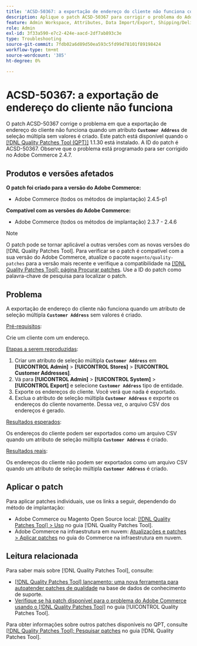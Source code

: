 ```yaml
---
title: 'ACSD-50367: a exportação de endereço do cliente não funciona com o atributo de seleção múltipla'
description: Aplique o patch ACSD-50367 para corrigir o problema do Adobe Commerce em que a exportação de endereço do cliente não funciona quando um atributo de seleção múltipla **&grave;Endereço do cliente&grave;** sem valores é criado.
feature: Admin Workspace, Attributes, Data Import/Export, Shipping/Delivery
role: Admin
exl-id: 3f33a590-e7c2-424e-aacd-2df7ab893c3e
type: Troubleshooting
source-git-commit: 7fdb02a6d89d50ea593c5fd99d78101f89198424
workflow-type: tm+mt
source-wordcount: '385'
ht-degree: 0%

---
```


# ACSD-50367: a exportação de endereço do cliente não funciona

O patch ACSD-50367 corrige o problema em que a exportação de endereço do cliente não funciona quando um atributo **`Customer Address`** de seleção múltipla sem valores é criado. Este patch está disponível quando o [[!DNL Quality Patches Tool (QPT)]](https://experienceleague.adobe.com/en/docs/commerce-operations/tools/quality-patches-tool/quality-patches-tool-to-self-serve-quality-patches) 1.1.30 está instalado. A ID do patch é ACSD-50367. Observe que o problema está programado para ser corrigido no Adobe Commerce 2.4.7.

## Produtos e versões afetados

**O patch foi criado para a versão do Adobe Commerce:**

* Adobe Commerce (todos os métodos de implantação) 2.4.5-p1

**Compatível com as versões do Adobe Commerce:**

* Adobe Commerce (todos os métodos de implantação) 2.3.7 - 2.4.6

>[!NOTE]
>
>O patch pode se tornar aplicável a outras versões com as novas versões do [!DNL Quality Patches Tool]. Para verificar se o patch é compatível com a sua versão do Adobe Commerce, atualize o pacote `magento/quality-patches` para a versão mais recente e verifique a compatibilidade na [[!DNL Quality Patches Tool]: página Procurar patches](https://experienceleague.adobe.com/tools/commerce-quality-patches/index.html). Use a ID do patch como palavra-chave de pesquisa para localizar o patch.

## Problema

A exportação de endereço do cliente não funciona quando um atributo de seleção múltipla **`Customer Address`** sem valores é criado.

<u>Pré-requisitos</u>:

Crie um cliente com um endereço.

<u>Etapas a serem reproduzidas</u>:

1. Criar um atributo de seleção múltipla **`Customer Address`** em **[!UICONTROL Admin]** > **[!UICONTROL Stores]** > **[!UICONTROL Customer Addresses]**.
1. Vá para **[!UICONTROL Admin]** > **[!UICONTROL System]** > **[!UICONTROL Export]** e selecione **`Customer Address`** tipo de entidade.
1. Exporte os endereços do cliente. Você verá que nada é exportado.
1. Exclua o atributo de seleção múltipla **`Customer Address`** e exporte os endereços do cliente novamente. Dessa vez, o arquivo CSV dos endereços é gerado.

<u>Resultados esperados</u>:

Os endereços do cliente podem ser exportados como um arquivo CSV quando um atributo de seleção múltipla **`Customer Address`** é criado.

<u>Resultados reais</u>:

Os endereços do cliente não podem ser exportados como um arquivo CSV quando um atributo de seleção múltipla **`Customer Address`** é criado.

## Aplicar o patch

Para aplicar patches individuais, use os links a seguir, dependendo do método de implantação:

* Adobe Commerce ou Magento Open Source local: [[!DNL Quality Patches Tool] > Uso](/help/tools/quality-patches-tool/usage.md) no guia [!DNL Quality Patches Tool].
* Adobe Commerce na infraestrutura em nuvem: [Atualizações e patches > Aplicar patches](https://experienceleague.adobe.com/docs/commerce-cloud-service/user-guide/develop/upgrade/apply-patches.html) no guia do Commerce na infraestrutura em nuvem.

## Leitura relacionada

Para saber mais sobre [!DNL Quality Patches Tool], consulte:

* [[!DNL Quality Patches Tool] lançamento: uma nova ferramenta para autoatender patches de qualidade](https://experienceleague.adobe.com/en/docs/commerce-operations/tools/quality-patches-tool/quality-patches-tool-to-self-serve-quality-patches) na base de dados de conhecimento de suporte.
* [Verifique se há patch disponível para o problema do Adobe Commerce usando o  [!DNL Quality Patches Tool]](/help/tools/quality-patches-tool/patches-available-in-qpt/check-patch-for-magento-issue-with-magento-quality-patches.md) no guia [!UICONTROL Quality Patches Tool].


Para obter informações sobre outros patches disponíveis no QPT, consulte [[!DNL Quality Patches Tool]: Pesquisar patches](https://experienceleague.adobe.com/tools/commerce-quality-patches/index.html) no guia [!DNL Quality Patches Tool].
